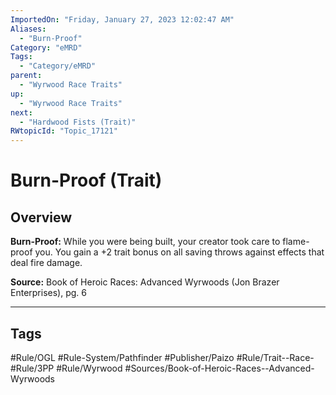 ```yaml
---
ImportedOn: "Friday, January 27, 2023 12:02:47 AM"
Aliases:
  - "Burn-Proof"
Category: "eMRD"
Tags:
  - "Category/eMRD"
parent:
  - "Wyrwood Race Traits"
up:
  - "Wyrwood Race Traits"
next:
  - "Hardwood Fists (Trait)"
RWtopicId: "Topic_17121"
---
```

# Burn-Proof (Trait)
## Overview
**Burn-Proof:** While you were being built, your creator took care to flame-proof you. You gain a +2 trait bonus on all saving throws against effects that deal fire damage.

**Source:** Book of Heroic Races: Advanced Wyrwoods (Jon Brazer Enterprises), pg. 6


---
## Tags
#Rule/OGL #Rule-System/Pathfinder #Publisher/Paizo #Rule/Trait--Race- #Rule/3PP #Rule/Wyrwood #Sources/Book-of-Heroic-Races--Advanced-Wyrwoods

